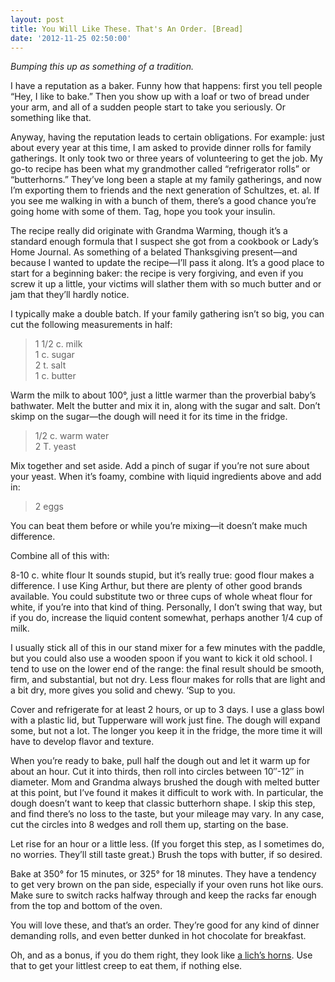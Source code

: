 ```yaml
---
layout: post
title: You Will Like These. That's An Order. [Bread]
date: '2012-11-25 02:50:00'
---
```



<em>Bumping this up as something of a tradition.</em>

I have a reputation as a baker. Funny how that happens: first you tell people “Hey, I like to bake.” Then you show up with a loaf or two of bread under your arm, and all of a sudden people start to take you seriously. Or something like that.

Anyway, having the reputation leads to certain obligations. For example: just about every year at this time, I am asked to provide dinner rolls for family gatherings. It only took two or three years of volunteering to get the job. My go-to recipe has been what my grandmother called “refrigerator rolls” or “butterhorns.” They’ve long been a staple at my family gatherings, and now I’m exporting them to friends and the next generation of Schultzes, et. al. If you see me walking in with a bunch of them, there’s a good chance you’re going home with some of them. Tag, hope you took your insulin.

The recipe really did originate with Grandma Warming, though it’s a standard enough formula that I suspect she got from a cookbook or Lady’s Home Journal. As something of a belated Thanksgiving present—and because I wanted to update the recipe—I’ll pass it along. It’s a good place to start for a beginning baker: the recipe is very forgiving, and even if you screw it up a little, your victims will slather them with so much butter and or jam that they’ll hardly notice.

I typically make a double batch. If your family gathering isn’t so big, you can cut the following measurements in half:

> 1 1/2 c. milk   
> 1 c. sugar   
> 2 t. salt   
> 1 c. butter

Warm the milk to about 100°, just a little warmer than the proverbial baby’s bathwater. Melt the butter and mix it in, along with the sugar and salt. Don’t skimp on the sugar—the dough will need it for its time in the fridge.

> 1/2 c. warm water   
> 2 T. yeast

Mix together and set aside. Add a pinch of sugar if you’re not sure about your yeast. When it’s foamy, combine with liquid ingredients above and add in:

> 2 eggs

You can beat them before or while you’re mixing—it doesn’t make much difference.

Combine all of this with:

8-10 c. white flour
It sounds stupid, but it’s really true: good flour makes a difference. I use King Arthur, but there are plenty of other good brands available. You could substitute two or three cups of whole wheat flour for white, if you’re into that kind of thing. Personally, I don’t swing that way, but if you do, increase the liquid content somewhat, perhaps another 1/4 cup of milk.

I usually stick all of this in our stand mixer for a few minutes with the paddle, but you could also use a wooden spoon if you want to kick it old school. I tend to use on the lower end of the range: the final result should be smooth, firm, and substantial, but not dry. Less flour makes for rolls that are light and a bit dry, more gives you solid and chewy. ‘Sup to you.

Cover and refrigerate for at least 2 hours, or up to 3 days. I use a glass bowl with a plastic lid, but Tupperware will work just fine. The dough will expand some, but not a lot. The longer you keep it in the fridge, the more time it will have to develop flavor and texture.

When you’re ready to bake, pull half the dough out and let it warm up for about an hour. Cut it into thirds, then roll into circles between 10″-12″ in diameter. Mom and Grandma always brushed the dough with melted butter at this point, but I’ve found it makes it difficult to work with. In particular, the dough doesn’t want to keep that classic butterhorn shape. I skip this step, and find there’s no loss to the taste, but your mileage may vary. In any case, cut the circles into 8 wedges and roll them up, starting on the base.

Let rise for an hour or a little less. (If you forget this step, as I sometimes do, no worries. They’ll still taste great.) Brush the tops with butter, if so desired.

Bake at 350° for 15 minutes, or 325° for 18 minutes. They have a tendency to get very brown on the pan side, especially if your oven runs hot like ours. Make sure to switch racks halfway through and keep the racks far enough from the top and bottom of the oven.

You will love these, and that’s an order. They’re good for any kind of dinner demanding rolls, and even better dunked in hot chocolate for breakfast.

Oh, and as a bonus, if you do them right, they look like [a lich’s horns](http://adventuretime.wikia.com/wiki/The_Lich_(character)). Use that to get your littlest creep to eat them, if nothing else.


